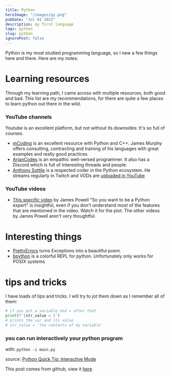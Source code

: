 ```yaml
---
title: Python
heroImage: "/images/py.png"
pubDate: "Jul 01 2022"
description: my first language
tags: python
slug: python
ignorePost: false
---
```


Python is my most studied programming language, so I new a few things here and there. Here are my notes:

# Learning resources

Through my learning path, I came across with multiple resources, both good and bad. This list are my recommendations, for there are quite a few places to learn python out there in the wild.

### YouTube channels

Youtube is an excellent platform, but not without its downsides: It's so full of courses.

- [mCoding](https://www.youtube.com/@mCoding) is an excellent resource with Python and C++. James Murphy offers consulting, contracting and training of his languages with great examples and really good practices.
- [ArjanCodes](https://www.youtube.com/@ArjanCodes) is an empathic well-versed programmer. It also has a Discord which is full of interesting threads and people.
- [Anthony Sottile](https://www.youtube.com/@anthonywritescode) is a respected coder in the Python ecosystem. He streams regularly in Twitch and VODs are [uploaded in YouTube](https://www.youtube.com/channel/UChPxcypesw8L-iqltstSI4Q)

### YouTube videos

- [This specific video](https://www.youtube.com/watch?v=cKPlPJyQrt4) by James Powell "So you want to be a Python expert" is insightful, even if you don't understand most of the features that are mentioned in the video. Watch it for the plot. The other videos by James Powell aren't very thoughtful.

# Interesting things

- [PrettyErrors](https://github.com/onelivesleft/PrettyErrors) turns Exceptions into a beautiful poem.
- [bpython](https://www.bpython-interpreter.org/) is a colorful REPL for python. Unfortunately only works for POSIX systems

# tips and tricks

I have loads of tips and tricks. I will try to jot them down as I remember all of them:

```python
# if you put a variable and = after that
print(f'{str_value = }')
# prints the var and its value
# str_value = 'the contents of my variable'
```

### you can run interactively your python program

with: `python -i main.py`

source: [Python Quick Tip: Interactive Mode](https://www.youtube.com/watch?v=KjHKbmjFZLk)

This post comes from github, view it [here](https://github.com/AucaCoyan/blog/blob/main/python.md)
